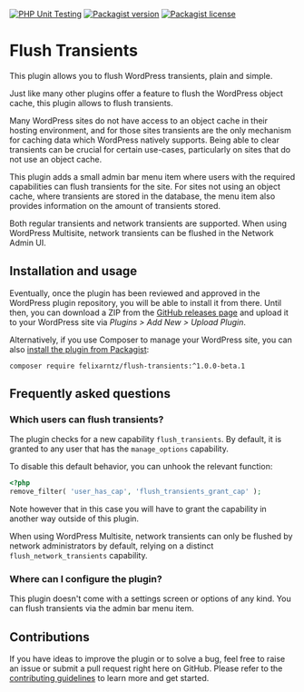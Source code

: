 [![PHP Unit Testing](https://img.shields.io/github/actions/workflow/status/felixarntz/flush-transients/php-test.yml?style=for-the-badge&label=PHP%20Unit%20Testing)](https://github.com/felixarntz/flush-transients/actions/workflows/php-test.yml)
[![Packagist version](https://img.shields.io/packagist/v/felixarntz/flush-transients?style=for-the-badge)](https://packagist.org/packages/felixarntz/flush-transients)
[![Packagist license](https://img.shields.io/packagist/l/felixarntz/flush-transients?style=for-the-badge)](https://packagist.org/packages/felixarntz/flush-transients)

# Flush Transients

This plugin allows you to flush WordPress transients, plain and simple.

Just like many other plugins offer a feature to flush the WordPress object cache, this plugin allows to flush transients.

Many WordPress sites do not have access to an object cache in their hosting environment, and for those sites transients are the only mechanism for caching data which WordPress natively supports. Being able to clear transients can be crucial for certain use-cases, particularly on sites that do not use an object cache.

This plugin adds a small admin bar menu item where users with the required capabilities can flush transients for the site. For sites not using an object cache, where transients are stored in the database, the menu item also provides information on the amount of transients stored.

Both regular transients and network transients are supported. When using WordPress Multisite, network transients can be flushed in the Network Admin UI.


## Installation and usage

Eventually, once the plugin has been reviewed and approved in the WordPress plugin repository, you will be able to install it from there. Until then, you can download a ZIP from the [GitHub releases page](https://github.com/felixarntz/flush-transients/releases) and upload it to your WordPress site via _Plugins > Add New > Upload Plugin_.

Alternatively, if you use Composer to manage your WordPress site, you can also [install the plugin from Packagist](https://packagist.org/packages/felixarntz/flush-transients):

```
composer require felixarntz/flush-transients:^1.0.0-beta.1
```

## Frequently asked questions

### Which users can flush transients?

The plugin checks for a new capability `flush_transients`. By default, it is granted to any user that has the `manage_options` capability.

To disable this default behavior, you can unhook the relevant function:

```php
<?php
remove_filter( 'user_has_cap', 'flush_transients_grant_cap' );
```

Note however that in this case you will have to grant the capability in another way outside of this plugin.

When using WordPress Multisite, network transients can only be flushed by network administrators by default, relying on a distinct `flush_network_transients` capability.

### Where can I configure the plugin?

This plugin doesn't come with a settings screen or options of any kind. You can flush transients via the admin bar menu item.

## Contributions

If you have ideas to improve the plugin or to solve a bug, feel free to raise an issue or submit a pull request right here on GitHub. Please refer to the [contributing guidelines](https://github.com/felixarntz/flush-transients/blob/main/CONTRIBUTING.md) to learn more and get started.
